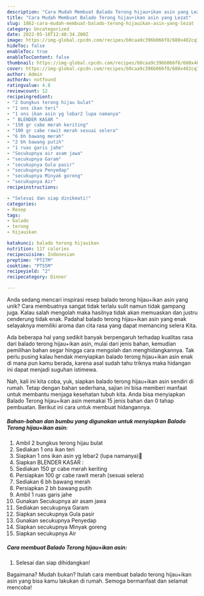 ```yaml
---
description: "Cara Mudah Membuat Balado Terong hijau+ikan asin yang Lezat"
title: "Cara Mudah Membuat Balado Terong hijau+ikan asin yang Lezat"
slug: 1862-cara-mudah-membuat-balado-terong-hijauikan-asin-yang-lezat
category: Uncategorized
date: 2022-05-18T12:48:34.200Z
image: https://img-global.cpcdn.com/recipes/b0caa9c396b066f8/680x482cq70/balado-terong-hijauikan-asin-foto-resep-utama.jpg
hideToc: false
enableToc: true
enableTocContent: false
thumbnail: https://img-global.cpcdn.com/recipes/b0caa9c396b066f8/680x482cq70/balado-terong-hijauikan-asin-foto-resep-utama.jpg
cover: https://img-global.cpcdn.com/recipes/b0caa9c396b066f8/680x482cq70/balado-terong-hijauikan-asin-foto-resep-utama.jpg
author: Admin
authorAv: notfound
ratingvalue: 4.8
reviewcount: 12
recipeingredient:
- "2 bungkus terong hijau bulat"
- "1 ons ikan teri"
- "1 ons ikan asin yg lebar2 lupa namanya"
- " BLENDER KASAR "
- "150 gr cabe merah keriting"
- "100 gr cabe rawit merah sesuai selera"
- "6 bh bawang merah"
- "2 bh bawang putih"
- "1 ruas garis jahe"
- "Secukupnya air asam jawa"
- "secukupnya Garam"
- "secukupnya Gula pasir"
- "secukupnya Penyedap"
- "secukupnya Minyak goreng"
- "secukupnya Air"
recipeinstructions:

- "Selesai dan siap dinikmati!"
categories:
- Resep
tags:
- balado
- terong
- hijauikan

katakunci: balado terong hijauikan 
nutrition: 117 calories
recipecuisine: Indonesian
preptime: "PT27M"
cooktime: "PT55M"
recipeyield: "2"
recipecategory: Dinner

---
```





Anda sedang mencari inspirasi resep balado terong hijau+ikan asin yang unik? Cara membuatnya sangat tidak terlalu sulit namun tidak gampang juga. Kalau salah mengolah maka hasilnya tidak akan memuaskan dan justru cenderung tidak enak. Padahal balado terong hijau+ikan asin yang enak selayaknya memiliki aroma dan cita rasa yang dapat memancing selera Kita.







Ada beberapa hal yang sedikit banyak berpengaruh terhadap kualitas rasa dari balado terong hijau+ikan asin, mulai dari jenis bahan, kemudian pemilihan bahan segar hingga cara mengolah dan menghidangkannya. Tak perlu pusing kalau hendak menyiapkan balado terong hijau+ikan asin enak di mana pun kamu berada, karena asal sudah tahu triknya maka hidangan ini dapat menjadi suguhan istimewa.






Nah, kali ini kita coba, yuk, siapkan balado terong hijau+ikan asin sendiri di rumah. Tetap dengan bahan sederhana, sajian ini bisa memberi manfaat untuk membantu menjaga kesehatan tubuh kita. Anda bisa menyiapkan Balado Terong hijau+ikan asin memakai 15 jenis bahan dan 0 tahap pembuatan. Berikut ini cara untuk membuat hidangannya.

<!--inarticleads1-->

##### Bahan-bahan dan bumbu yang digunakan untuk menyiapkan Balado Terong hijau+ikan asin:

1. Ambil 2 bungkus terong hijau bulat
1. Sediakan 1 ons ikan teri
1. Siapkan 1 ons ikan asin yg lebar2 (lupa namanya)🙈
1. Siapkan  BLENDER KASAR :
1. Sediakan 150 gr cabe merah keriting
1. Persiapkan 100 gr cabe rawit merah (sesuai selera)
1. Sediakan 6 bh bawang merah
1. Persiapkan 2 bh bawang putih
1. Ambil 1 ruas garis jahe
1. Gunakan Secukupnya air asam jawa
1. Sediakan secukupnya Garam
1. Siapkan secukupnya Gula pasir
1. Gunakan secukupnya Penyedap
1. Siapkan secukupnya Minyak goreng
1. Siapkan secukupnya Air




<!--inarticleads2-->

##### Cara membuat Balado Terong hijau+ikan asin:


1. Selesai dan siap dihidangkan!



Bagaimana? Mudah bukan? Itulah cara membuat balado terong hijau+ikan asin yang bisa kamu lakukan di rumah. Semoga bermanfaat dan selamat mencoba!
